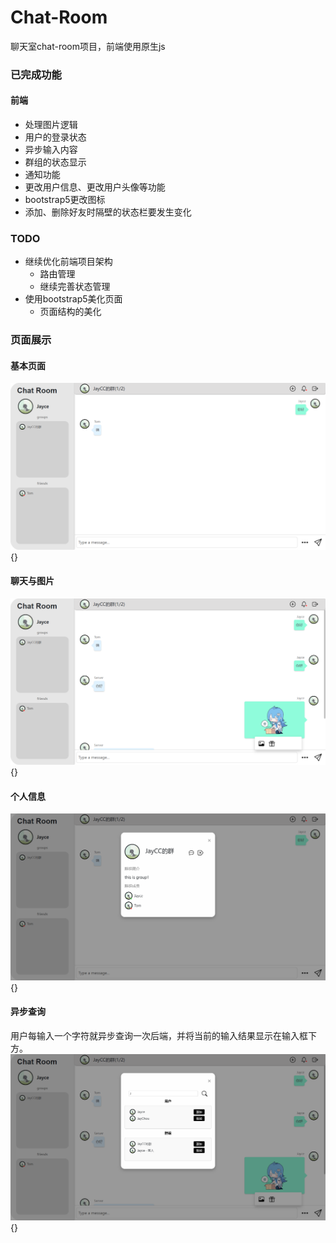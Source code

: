# Chat-Room  
聊天室chat-room项目，前端使用原生js

### 已完成功能
#### 前端
- 处理图片逻辑
- 用户的登录状态
- 异步输入内容
- 群组的状态显示
- 通知功能
- 更改用户信息、更改用户头像等功能
- bootstrap5更改图标
- 添加、删除好友时隔壁的状态栏要发生变化

### TODO
- 继续优化前端项目架构
  - 路由管理
  - 继续完善状态管理
- 使用bootstrap5美化页面
    - 页面结构的美化

### 页面展示
#### 基本页面
![](front-end\doc\img\基本页面.jpg){}
#### 聊天与图片
![](front-end\doc\img\聊天与图片.png){}
#### 个人信息
![](front-end\doc\img\个人信息.png){}
#### 异步查询
用户每输入一个字符就异步查询一次后端，并将当前的输入结果显示在输入框下方。
![](front-end\doc\img\异步查询.png){}

